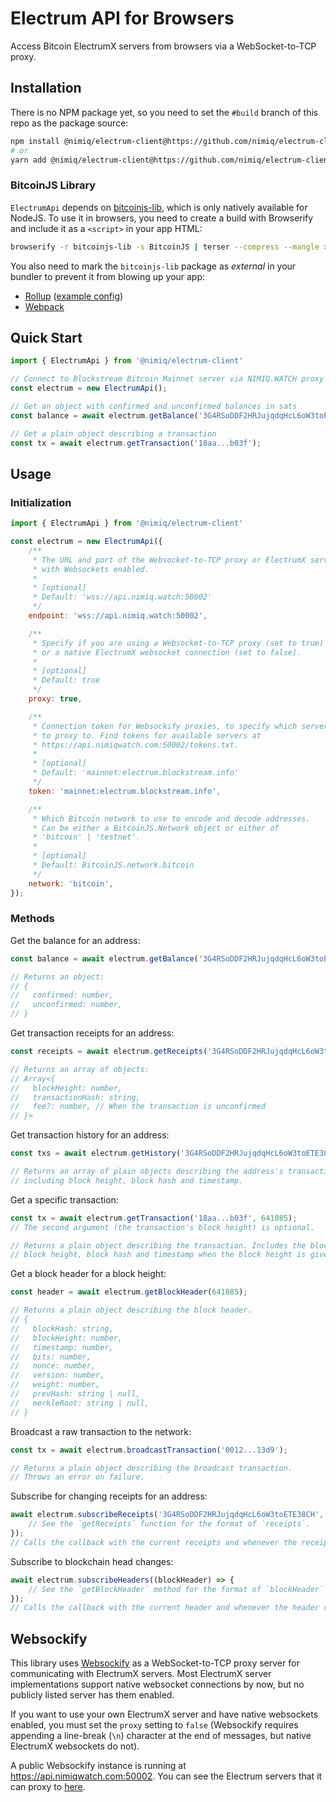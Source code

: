 # Electrum API for Browsers

Access Bitcoin ElectrumX servers from browsers via a WebSocket-to-TCP proxy.

## Installation

There is no NPM package yet, so you need to set the `#build` branch of this repo
as the package source:

```bash
npm install @nimiq/electrum-client@https://github.com/nimiq/electrum-client#build
# or
yarn add @nimiq/electrum-client@https://github.com/nimiq/electrum-client#build
```

### BitcoinJS Library

`ElectrumApi` depends on [bitcoinjs-lib](https://github.com/bitcoinjs/bitcoinjs-lib),
which is only natively available for NodeJS. To use it in browsers, you need to
create a build with Browserify and include it as a `<script>` in your app HTML:

```bash
browserify -r bitcoinjs-lib -s BitcoinJS | terser --compress --mangle > public/bitcoinjs.min.js
```

You also need to mark the `bitcoinjs-lib` package as _external_ in your bundler to prevent
it from blowing up your app:

- [Rollup](https://rollupjs.org/guide/en/#warning-treating-module-as-external-dependency)
  ([example config](example/rollup.config.js#L37-L43))
- [Webpack](https://webpack.js.org/configuration/externals/#externals)

## Quick Start

```javascript
import { ElectrumApi } from '@nimiq/electrum-client'

// Connect to Blockstream Bitcoin Mainnet server via NIMIQ.WATCH proxy
const electrum = new ElectrumApi();

// Get an object with confirmed and unconfirmed balances in sats
const balance = await electrum.getBalance('3G4RSoDDF2HRJujqdqHcL6oW3toETE38CH');

// Get a plain object describing a transaction
const tx = await electrum.getTransaction('18aa...b03f');
```

## Usage

### Initialization

```javascript
import { ElectrumApi } from '@nimiq/electrum-client'

const electrum = new ElectrumApi({
    /**
     * The URL and port of the Websocket-to-TCP proxy or ElectrumX server
     * with Websockets enabled.
     *
     * [optional]
     * Default: 'wss://api.nimiq.watch:50002'
     */
    endpoint: 'wss://api.nimiq.watch:50002',

    /**
     * Specify if you are using a Websocket-to-TCP proxy (set to true)
     * or a native ElectrumX websocket connection (set to false).
     *
     * [optional]
     * Default: true
     */
    proxy: true,

    /**
     * Connection token for Websockify proxies, to specify which server
     * to proxy to. Find tokens for available servers at
     * https://api.nimiqwatch.com:50002/tokens.txt.
     *
     * [optional]
     * Default: 'mainnet:electrum.blockstream.info'
     */
    token: 'mainnet:electrum.blockstream.info',

    /**
     * Which Bitcoin network to use to encode and decode addresses.
     * Can be either a BitcoinJS.Network object or either of
     * 'bitcoin' | 'testnet'.
     *
     * [optional]
     * Default: BitcoinJS.network.bitcoin
     */
    network: 'bitcoin',
});
```

### Methods

Get the balance for an address:

```javascript
const balance = await electrum.getBalance('3G4RSoDDF2HRJujqdqHcL6oW3toETE38CH');

// Returns an object:
// {
//   confirmed: number,
//   unconfirmed: number,
// }
```

Get transaction receipts for an address:

```javascript
const receipts = await electrum.getReceipts('3G4RSoDDF2HRJujqdqHcL6oW3toETE38CH');

// Returns an array of objects:
// Array<{
//   blockHeight: number,
//   transactionHash: string,
//   fee?: number, // When the transaction is unconfirmed
// }>
```

Get transaction history for an address:

```javascript
const txs = await electrum.getHistory('3G4RSoDDF2HRJujqdqHcL6oW3toETE38CH');

// Returns an array of plain objects describing the address's transactions,
// including block height, block hash and timestamp.
```

Get a specific transaction:

```javascript
const tx = await electrum.getTransaction('18aa...b03f', 641085);
// The second argument (the transaction's block height) is optional.

// Returns a plain object describing the transaction. Includes the block header's
// block height, block hash and timestamp when the block height is given.
```

Get a block header for a block height:

```javascript
const header = await electrum.getBlockHeader(641085);

// Returns a plain object describing the block header.
// {
//   blockHash: string,
//   blockHeight: number,
//   timestamp: number,
//   bits: number,
//   nonce: number,
//   version: number,
//   weight: number,
//   prevHash: string | null,
//   merkleRoot: string | null,
// }
```

Broadcast a raw transaction to the network:

```javascript
const tx = await electrum.broadcastTransaction('0012...13d9');

// Returns a plain object describing the broadcast transaction.
// Throws an error on failure.
```

Subscribe for changing receipts for an address:

```javascript
await electrum.subscribeReceipts('3G4RSoDDF2HRJujqdqHcL6oW3toETE38CH', (receipts) => {
    // See the `getReceipts` function for the format of `receipts`.
});
// Calls the callback with the current receipts and whenever the receipts change
```

Subscribe to blockchain head changes:

```javascript
await electrum.subscribeHeaders((blockHeader) => {
    // See the `getBlockHeader` method for the format of `blockHeader`
});
// Calls the callback with the current header and whenever the header changes
```

## Websockify

This library uses [Websockify](https://github.com/novnc/websockify) as a WebSocket-to-TCP
proxy server for communicating with ElectrumX servers. Most ElectrumX server implementations
support native websocket connections by now, but no publicly listed server has them
enabled.

If you want to use your own ElectrumX server and have native websockets enabled,
you must set the `proxy` setting to `false` (Websockify requires appending a line-break
(`\n`) character at the end of messages, but native ElectrumX websockets do not).

A public Websockify instance is running at https://api.nimiqwatch.com:50002. You
can see the Electrum servers that it can proxy to [here](https://api.nimiqwatch.com:50002/tokens.txt).
